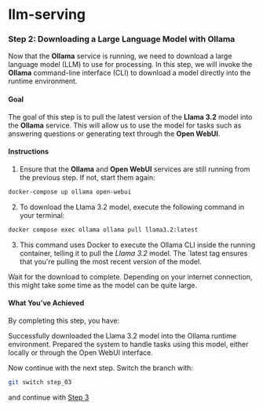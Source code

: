 # llm-serving

### Step 2: Downloading a Large Language Model with Ollama

Now that the **Ollama** service is running, we need to download a large language model (LLM) to use for processing. In this step, we will invoke the **Ollama** command-line interface (CLI) to download a model directly into the runtime environment.

#### Goal

The goal of this step is to pull the latest version of the **Llama 3.2** model into the **Ollama** service. This will allow us to use the model for tasks such as answering questions or generating text through the **Open WebUI**.

#### Instructions

1. Ensure that the **Ollama** and **Open WebUI** services are still running from the previous step. If not, start them again:

```bash
docker-compose up ollama open-webui
```

2. To download the Llama 3.2 model, execute the following command in your terminal:

```bash
docker compose exec ollama ollama pull llama3.2:latest
```

3. This command uses Docker to execute the Ollama CLI inside the running container, telling it to pull the *Llama 3.2* model. The `latest tag ensures that you're pulling the most recent version of the model.

Wait for the download to complete. Depending on your internet connection, this might take some time as the model can be quite large.

#### What You’ve Achieved
By completing this step, you have:

Successfully downloaded the Llama 3.2 model into the Ollama runtime environment.
Prepared the system to handle tasks using this model, either locally or through the Open WebUI interface.

Now continue with the next step. Switch the branch with:

```bash
git switch step_03
```

and continue with [Step 3](https://github.com/AdvancedNLP/llm-serving/tree/step_03)